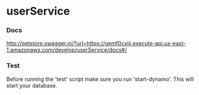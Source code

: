 # userService

### Docs

http://petstore.swagger.io/?url=https://gemf0cxijj.execute-api.us-east-1.amazonaws.com/develop/userService/docs#/

### Test

Before running the 'test' script make sure you run 'start-dynamo'. This will start your database.
